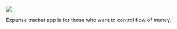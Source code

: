 <img src = "https://github.com/ravshanmacos/Expense-Tracker/blob/main/Resources/expense%20Tracker.png" />

Expense tracker app is for those who want to control flow of money. 
